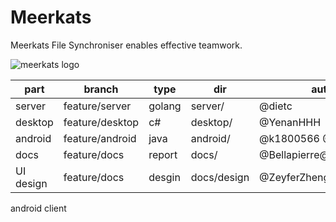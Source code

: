 # Meerkats
Meerkats File Synchroniser enables effective teamwork.


![meerkats logo](https://github.com/dietc/Meerkats/blob/master/docs/design/logo_v1.4/logo.jpg)

|  part         |    branch      |      type        |      dir        |     author                        |
| ------------- | -------------  | ---------------- | ----------------| ----------------------------------|
| server        | feature/server |     golang       |     server/     |     @dietc                        |
| desktop       | feature/desktop|       c#         |     desktop/    |     @YenanHHH                     |
| android       | feature/android|     java         |     android/    |@k1800566 @ZeyferZheng             |                 
| docs          | feature/docs   |     report       |     docs/       |@Bellapierre@samahghamdi           | 
| UI design     | feature/docs   |     desgin       |    docs/design  |     @ZeyferZheng                  |


android client
